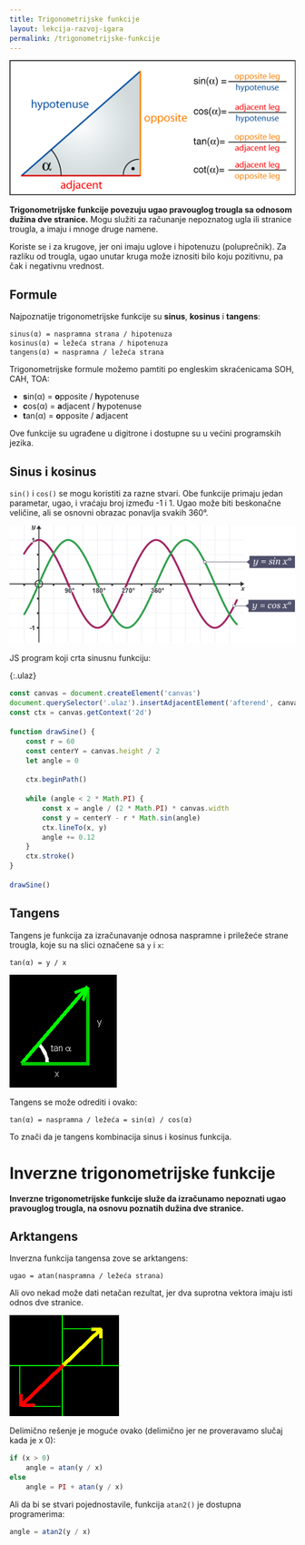 ```yaml
---
title: Trigonometrijske funkcije
layout: lekcija-razvoj-igara
permalink: /trigonometrijske-funkcije
---
```


![trigonometrijske-funkcije](/images/razvoj-igara/trigonometrijske-funkcije.png)

**Trigonometrijske funkcije povezuju ugao pravouglog trougla sa odnosom dužina dve stranice.** Mogu služiti za računanje nepoznatog ugla ili stranice trougla, a imaju i mnoge druge namene.

Koriste se i za krugove, jer oni imaju uglove i hipotenuzu (poluprečnik). Za razliku od trougla, ugao unutar kruga može iznositi bilo koju pozitivnu, pa čak i negativnu vrednost.

## Formule 

Najpoznatije trigonometrijske funkcije su **sinus**, **kosinus** i **tangens**:

```
sinus(α) = naspramna strana / hipotenuza  
kosinus(α) = ležeća strana / hipotenuza  
tangens(α) = naspramna / ležeća strana
```

Trigonometrijske formule možemo pamtiti po engleskim skraćenicama SOH, CAH, TOA:

* **s**in(α) = **o**pposite / **h**ypotenuse
* **c**os(α) = **a**djacent / **h**ypotenuse
* **t**an(α) = **o**pposite / **a**djacent

Ove funkcije su ugrađene u digitrone i dostupne su u većini programskih jezika.

## Sinus i kosinus

`sin()` i `cos()` se mogu koristiti za razne stvari. Obe funkcije primaju jedan parametar, ugao, i vraćaju broj između -1 i 1. Ugao može biti beskonačne veličine, ali se osnovni obrazac ponavlja svakih 360°.

![sinus-kosinus-graf.png](/images/razvoj-igara/sinus-kosinus-graf.png)

JS program koji crta sinusnu funkciju:

{:.ulaz}
```js
const canvas = document.createElement('canvas')
document.querySelector('.ulaz').insertAdjacentElement('afterend', canvas)
const ctx = canvas.getContext('2d')

function drawSine() {
    const r = 60
    const centerY = canvas.height / 2
    let angle = 0

    ctx.beginPath()

    while (angle < 2 * Math.PI) {
        const x = angle / (2 * Math.PI) * canvas.width
        const y = centerY - r * Math.sin(angle)
        ctx.lineTo(x, y)
        angle += 0.12
    }
    ctx.stroke()
}

drawSine()
```

## Tangens

Tangens je funkcija za izračunavanje odnosa naspramne i priležeće strane trougla, koje su na slici označene sa `y` i `x`:

```
tan(α) = y / x
```

![](/images/razvoj-igara/tan.gif)

Tangens se može odrediti i ovako:

```
tan(α) = naspramna / ležeća = sin(α) / cos(α)
```

To znači da je tangens kombinacija sinus i kosinus funkcija. 

<script async src="//jsfiddle.net/mudroljub/c10hjzqe/embed/result/"></script>

# Inverzne trigonometrijske funkcije

**Inverzne trigonometrijske funkcije služe da izračunamo nepoznati ugao pravouglog trougla, na osnovu poznatih dužina dve stranice.**

## Arktangens

Inverzna funkcija tangensa zove se arktangens:

```
ugao = atan(naspramna / ležeća strana)
```

Ali ovo nekad može dati netačan rezultat, jer dva suprotna vektora imaju isti odnos dve stranice.

![](/images/razvoj-igara/suprotni-vektori.gif)

Delimično rešenje je moguće ovako (delimično jer ne proveravamo slučaj kada je x 0):

```js
if (x > 0)
    angle = atan(y / x)
else
    angle = PI + atan(y / x)
```

Ali da bi se stvari pojednostavile, funkcija `atan2()` je dostupna programerima:

```js
angle = atan2(y / x)
```
